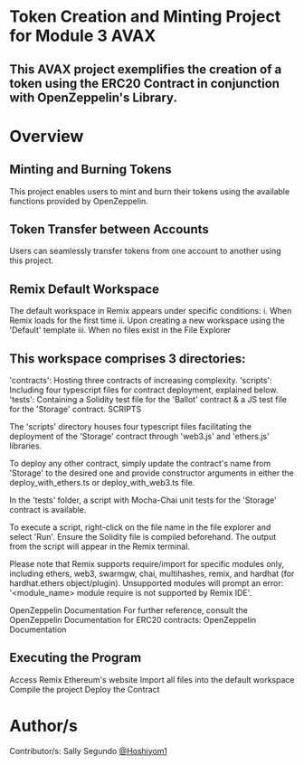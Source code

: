# Token Creation and Minting Project for Module 3 AVAX
## This AVAX project exemplifies the creation of a token using the ERC20 Contract in conjunction with OpenZeppelin's Library.

# Overview
## Minting and Burning Tokens
This project enables users to mint and burn their tokens using the available functions provided by OpenZeppelin.

## Token Transfer between Accounts
Users can seamlessly transfer tokens from one account to another using this project.

## Remix Default Workspace
The default workspace in Remix appears under specific conditions:
i. When Remix loads for the first time
ii. Upon creating a new workspace using the 'Default' template
iii. When no files exist in the File Explorer

## This workspace comprises 3 directories:

'contracts': Hosting three contracts of increasing complexity.
'scripts': Including four typescript files for contract deployment, explained below.
'tests': Containing a Solidity test file for the 'Ballot' contract & a JS test file for the 'Storage' contract.
SCRIPTS

The 'scripts' directory houses four typescript files facilitating the deployment of the 'Storage' contract through 'web3.js' and 'ethers.js' libraries.

To deploy any other contract, simply update the contract's name from 'Storage' to the desired one and provide constructor arguments in either the deploy_with_ethers.ts or deploy_with_web3.ts file.

In the 'tests' folder, a script with Mocha-Chai unit tests for the 'Storage' contract is available.

To execute a script, right-click on the file name in the file explorer and select 'Run'. Ensure the Solidity file is compiled beforehand. The output from the script will appear in the Remix terminal.

Please note that Remix supports require/import for specific modules only, including ethers, web3, swarmgw, chai, multihashes, remix, and hardhat (for hardhat.ethers object/plugin). Unsupported modules will prompt an error: '<module_name> module require is not supported by Remix IDE'.

OpenZeppelin Documentation
For further reference, consult the OpenZeppelin Documentation for ERC20 contracts: OpenZeppelin Documentation

## Executing the Program

Access Remix Ethereum's website
Import all files into the default workspace
Compile the project
Deploy the Contract

# Author/s
Contributor/s: Sally Segundo [@Hoshiyom1](https://github.com/Hoshiyom1)





